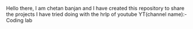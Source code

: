 Hello there, 
I am chetan banjan and I have created this repository to share the projects I have tried doing with the hrlp of youtube 
YT(channel name):- Coding lab
